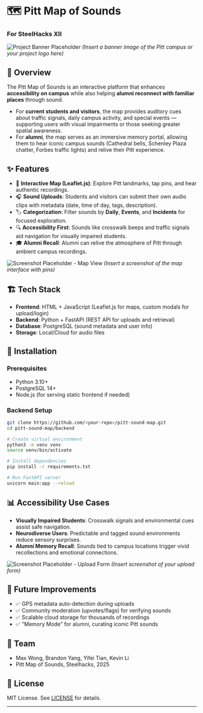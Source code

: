 # 🗺️ Pitt Map of Sounds
### For SteelHacks XII

![Project Banner Placeholder](/assets/banner.png)
*(Insert a banner image of the Pitt campus or your project logo here)*

## 🌟 Overview

The Pitt Map of Sounds is an interactive platform that enhances **accessibility on campus** while also helping **alumni reconnect with familiar places** through sound.

* For **current students and visitors**, the map provides auditory cues about traffic signals, daily campus activity, and special events — supporting users with visual impairments or those seeking greater spatial awareness.
* For **alumni**, the map serves as an immersive memory portal, allowing them to hear iconic campus sounds (Cathedral bells, Schenley Plaza chatter, Forbes traffic lights) and relive their Pitt experience.

## ✨ Features

* 📍 **Interactive Map (Leaflet.js)**: Explore Pitt landmarks, tap pins, and hear authentic recordings.
* 🎧 **Sound Uploads**: Students and visitors can submit their own audio clips with metadata (date, time of day, tags, description).
* 🏷️ **Categorization**: Filter sounds by **Daily**, **Events**, and **Incidents** for focused exploration.
* 🔍 **Accessibility First**: Sounds like crosswalk beeps and traffic signals aid navigation for visually impaired students.
* 🎓 **Alumni Recall**: Alumni can relive the atmosphere of Pitt through ambient campus recordings.

![Screenshot Placeholder - Map View](/assets/map-screenshot.png)
*(Insert a screenshot of the map interface with pins)*

## 🏗️ Tech Stack

* **Frontend**: HTML + JavaScript (Leaflet.js for maps, custom modals for upload/login)
* **Backend**: Python + FastAPI (REST API for uploads and retrieval)
* **Database**: PostgreSQL (sound metadata and user info)
* **Storage**: Local/Cloud for audio files

## 🚀 Installation

### Prerequisites

* Python 3.10+
* PostgreSQL 14+
* Node.js (for serving static frontend if needed)

### Backend Setup

```bash
git clone https://github.com/<your-repo>/pitt-sound-map.git
cd pitt-sound-map/backend

# Create virtual environment
python3 -m venv venv
source venv/bin/activate

# Install dependencies
pip install -r requirements.txt

# Run FastAPI server
uvicorn main:app --reload
```


## 📊 Accessibility Use Cases

* **Visually Impaired Students**: Crosswalk signals and environmental cues assist safe navigation.
* **Neurodiverse Users**: Predictable and tagged sound environments reduce sensory surprises.
* **Alumni Memory Recall**: Sounds tied to campus locations trigger vivid recollections and emotional connections.

![Screenshot Placeholder - Upload Form](/assets/upload-form.png)
*(Insert screenshot of your upload form)*

## 🔮 Future Improvements

* ✅ GPS metadata auto-detection during uploads
* ✅ Community moderation (upvotes/flags) for verifying sounds
* ✅ Scalable cloud storage for thousands of recordings
* ✅ “Memory Mode” for alumni, curating iconic Pitt sounds

## 👥 Team

* Max Wong, Brandon Yang, Yifei Tian, Kevin Li
* Pitt Map of Sounds, Steelhacks, 2025

## 📜 License

MIT License. See [LICENSE](LICENSE) for details.

---


